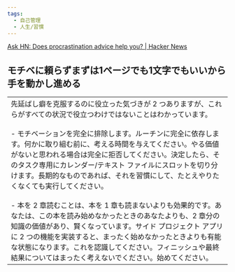 ```yaml
---
tags:
  - 自己管理
  - 人生/習慣
---
```

[Ask HN: Does procrastination advice help you? | Hacker News](https://news.ycombinator.com/item?id=39479361)

## モチベに頼らずまずは1ページでも1文字でもいいから手を動かし進める

|                                                                                                                                                                                                                                                                                                                                                                                                                                                  |
| ------------------------------------------------------------------------------------------------------------------------------------------------------------------------------------------------------------------------------------------------------------------------------------------------------------------------------------------------------------------------------------------------------------------------------------------------ |
| 先延ばし癖を克服するのに役立った気づきが 2 つありますが、これらがすべての状況で役立つわけではないことはわかっています。<br><br>- モチベーションを完全に排除します。ルーチンに完全に依存します。何かに取り組む前に、考える時間を与えてください。やる価値がないと思われる場合は完全に拒否してください。決定したら、そのタスク専用にカレンダー/テキスト ファイルにスロットを切り分けます。長期的なものであれば、それを習慣にして、たとえやりたくなくても実行してください。<br><br>- 本を 2 章読むことは、本を 1 章も読まないよりも効果的です。あなたは、この本を読み始めなかったときのあなたよりも、2 章分の知識の価値があり、賢くなっています。サイド プロジェクト アプリに 2 つの機能を実装すると、まったく始めなかったときよりも有能な状態になります。これを認識してください。フィニッシュや最終結果についてはまったく考えないでください。始めてください。 |
